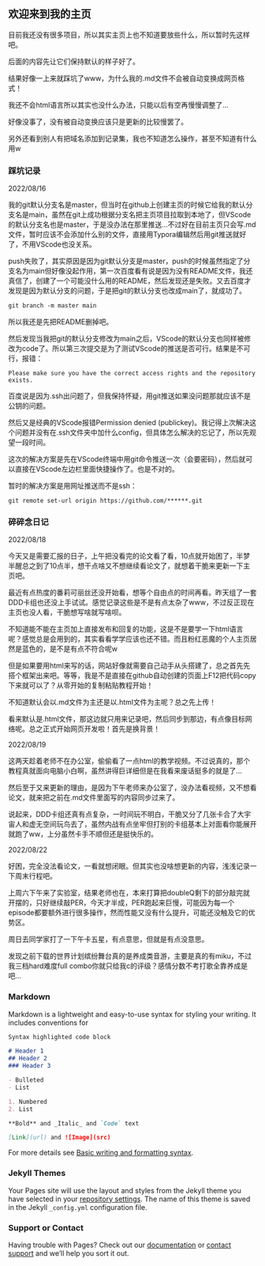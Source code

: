 ## 欢迎来到我的主页

目前我还没有很多项目，所以其实主页上也不知道要放些什么，所以暂时先这样吧。

后面的内容先让它们保持默认的样子好了。

结果好像一上来就踩坑了www，为什么我的.md文件不会被自动变换成网页格式！

我还不会html语言所以其实也没什么办法，只能以后有空再慢慢调整了...

好像没事了，没有被自动变换应该只是更新的比较慢罢了。

另外还看到别人有把域名添加到记录集，我也不知道怎么操作，甚至不知道有什么用w

### 踩坑记录

2022/08/16

我的git默认分支名是master，但当时在github上创建主页的时候它给我的默认分支名是main，虽然在git上成功根据分支名把主页项目拉取到本地了，但VScode的默认分支名也是master，于是没办法在那里推送...不过好在目前主页只会写.md文件，暂时应该不会添加什么别的文件，直接用Typora编辑然后用git推送就好了，不用VScode也没关系。

push失败了，其实原因是因为git默认分支是master，push的时候虽然指定了分支名为main但好像没起作用，第一次百度看有说是因为没有README文件，我还真信了，创建了一个可能没什么用的README，然后发现还是失败。又去百度才发现是因为默认分支的问题，于是把git的默认分支也改成main了，就成功了。

```markdown
git branch -m master main
```

所以我还是先把README删掉吧。

然后发现当我把git的默认分支修改为main之后，VScode的默认分支也同样被修改为code了。所以第三次提交是为了测试VScode的推送是否可行。结果是不可行，报错：

```
Please make sure you have the correct access rights and the repository exists.
```

百度说是因为.ssh出问题了，但我保持怀疑，用git推送如果没问题那就应该不是公钥的问题。

然后又是经典的VScode报错Permission denied (publickey)。我记得上次解决这个问题并没有在.ssh文件夹中加什么config，但具体怎么解决的忘记了，所以先观望一段时间。

这次的解决方案是先在VScode终端中用git命令推送一次（会要密码），然后就可以直接在VScode左边栏里面快捷操作了。也是不对的。

暂时的解决方案是用网址推送而不是ssh：

```
git remote set-url origin https://github.com/******.git
```

### 碎碎念日记

2022/08/18

今天又是需要汇报的日子，上午把没看完的论文看了看，10点就开始困了，半梦半醒总之到了10点半，想干点啥又不想继续看论文了，就想着干脆来更新一下主页吧。

最近有点热度的番莉可丽丝还没开始看，想等个自由点的时间再看。昨天组了一套DDD卡组也还没上手试试。感觉记录这些是不是有点太杂了www，不过反正现在主页也没人看，干脆想写啥就写啥呗。

不知道能不能在主页加上直接发布和回复的功能，这是不是要学一下html语言呢？感觉总是会用到的，其实看看学学应该也还不错。而且粉红恶魔的个人主页居然是蓝色的，是不是有点不符合呢w

但是如果要用html来写的话，网站好像就需要自己动手从头搭建了，总之首先先搭个框架出来吧。等等，我是不是直接在github自动创建的页面上F12把代码copy下来就可以了？从零开始的复制粘贴教程开始！

不知道默认会以.md文件为主还是以.html文件为主呢？总之先上传！

看来默认是.html文件，那这边就只用来记录吧，然后同步到那边，有点像目标网络呢。总之正式开始网页开发啦！首先是换背景！

<p>2022/08/19</p>

<p>这两天趁着老师不在办公室，偷偷看了一点html的教学视频。不过说真的，那个教程真就面向电脑小白啊，虽然讲得巨详细但是在我看来废话挺多的就是了...</p>

<p>然后至于又来更新的理由，是因为下午老师来办公室了，没办法看视频，又不想看论文，就来把之前在.md文件里面写的内容同步过来了。</p>

<p>说起来，DDD卡组还真有点复杂，一时间玩不明白，干脆又分了几张卡合了大宇宙人和虚无空间玩鸟去了，虽然内战有点坐牢但打别的卡组基本上对面看你能展开就跑了ww，上分虽然卡手不顺但还是挺快乐的。</p>

<p>2022/08/22</p>

<p>好困，完全没法看论文，一看就想闭眼。但其实也没啥想更新的内容，浅浅记录一下周末行程吧。</p>

<p>上周六下午来了实验室，结果老师也在，本来打算把doubleQ剩下的部分敲完就开摆的，只好继续敲PER，今天才半成，PER跑起来巨慢，可能因为每一个episode都要额外进行很多操作，然而性能又没有什么提升，可能还没触及它的优势区。</p>

<p>周日去同学家打了一下午卡五星，有点意思，但就是有点没意思。</p>

<p>发现之前下载的世界计划缤纷舞台真的是养成类音游，主要是真的有miku，不过我三档hard难度full combo你就只给我c的评级？感情分数不考打歌全靠养成是吧...</p>

### Markdown

Markdown is a lightweight and easy-to-use syntax for styling your writing. It includes conventions for

```markdown
Syntax highlighted code block

# Header 1
## Header 2
### Header 3

- Bulleted
- List

1. Numbered
2. List

**Bold** and _Italic_ and `Code` text

[Link](url) and ![Image](src)
```

For more details see [Basic writing and formatting syntax](https://docs.github.com/en/github/writing-on-github/getting-started-with-writing-and-formatting-on-github/basic-writing-and-formatting-syntax).

### Jekyll Themes

Your Pages site will use the layout and styles from the Jekyll theme you have selected in your [repository settings](https://github.com/PinkTheDemon/PinkTheDemon.github.io/settings/pages). The name of this theme is saved in the Jekyll `_config.yml` configuration file.

### Support or Contact

Having trouble with Pages? Check out our [documentation](https://docs.github.com/categories/github-pages-basics/) or [contact support](https://support.github.com/contact) and we’ll help you sort it out.
